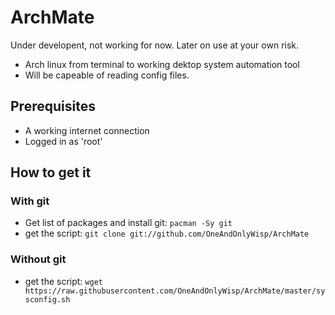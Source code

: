 # ArchMate
Under developent, not working for now. Later on use at your own risk.
- Arch linux from terminal to working dektop system automation tool
- Will be capeable of reading config files.

## Prerequisites

- A working internet connection
- Logged in as 'root'

## How to get it
### With git
- Get list of packages and install git: `pacman -Sy git`
- get the script: `git clone git://github.com/OneAndOnlyWisp/ArchMate`

### Without git
- get the script: ` wget https://raw.githubusercontent.com/OneAndOnlyWisp/ArchMate/master/sysconfig.sh `
